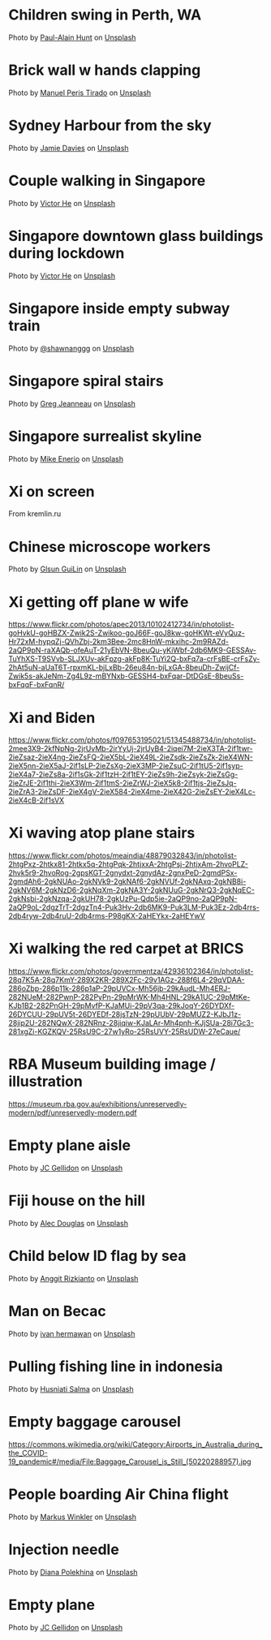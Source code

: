 # Children swing in Perth, WA
Photo by <a href="https://unsplash.com/@paulvanlieshouthunt?utm_source=unsplash&utm_medium=referral&utm_content=creditCopyText">Paul-Alain Hunt</a> on <a href="https://unsplash.com/s/photos/lockdown?utm_source=unsplash&utm_medium=referral&utm_content=creditCopyText">Unsplash</a>

# Brick wall w hands clapping
Photo by <a href="https://unsplash.com/@manuel_peris?utm_source=unsplash&utm_medium=referral&utm_content=creditCopyText">Manuel Peris Tirado</a> on <a href="https://unsplash.com/s/photos/lockdown?utm_source=unsplash&utm_medium=referral&utm_content=creditCopyText">Unsplash</a>
  
# Sydney Harbour from the sky
Photo by <a href="https://unsplash.com/@jamie_davies?utm_source=unsplash&utm_medium=referral&utm_content=creditCopyText">Jamie Davies</a> on <a href="https://unsplash.com/s/photos/quarantine-australia?utm_source=unsplash&utm_medium=referral&utm_content=creditCopyText">Unsplash</a>

# Couple walking in Singapore
Photo by <a href="https://unsplash.com/@victorhwn725?utm_source=unsplash&utm_medium=referral&utm_content=creditCopyText">Victor He</a> on <a href="https://unsplash.com/s/photos/covid-singapore?utm_source=unsplash&utm_medium=referral&utm_content=creditCopyText">Unsplash</a>

# Singapore downtown glass buildings during lockdown
Photo by <a href="https://unsplash.com/@victorhwn725?utm_source=unsplash&utm_medium=referral&utm_content=creditCopyText">Victor He</a> on <a href="https://unsplash.com/s/photos/covid-singapore?utm_source=unsplash&utm_medium=referral&utm_content=creditCopyText">Unsplash</a>

# Singapore inside empty subway train
Photo by <a href="https://unsplash.com/@shawnanggg?utm_source=unsplash&utm_medium=referral&utm_content=creditCopyText">@shawnanggg</a> on <a href="https://unsplash.com/s/photos/covid-singapore?utm_source=unsplash&utm_medium=referral&utm_content=creditCopyText">Unsplash</a>

# Singapore spiral stairs
Photo by <a href="https://unsplash.com/@gregjeanneau?utm_source=unsplash&utm_medium=referral&utm_content=creditCopyText">Greg Jeanneau</a> on <a href="https://unsplash.com/s/photos/covid-singapore?utm_source=unsplash&utm_medium=referral&utm_content=creditCopyText">Unsplash</a>
  
# Singapore surrealist skyline
Photo by <a href="https://unsplash.com/@mikeenerio?utm_source=unsplash&utm_medium=referral&utm_content=creditCopyText">Mike Enerio</a> on <a href="https://unsplash.com/s/photos/covid-singapore?utm_source=unsplash&utm_medium=referral&utm_content=creditCopyText">Unsplash</a>

# Xi on screen
From kremlin.ru

# Chinese microscope workers
Photo by <a href="https://unsplash.com/@glsun?utm_source=unsplash&utm_medium=referral&utm_content=creditCopyText">Glsun GuiLin</a> on <a href="https://unsplash.com/s/photos/china-industry?utm_source=unsplash&utm_medium=referral&utm_content=creditCopyText">Unsplash</a>

# Xi getting off plane w wife
https://www.flickr.com/photos/apec2013/10102412734/in/photolist-goHvkU-goHBZX-Zwik2S-Zwikoo-goJ66F-goJ8kw-goHKWt-eVyQuz-Hr72xM-hypqZj-QVhZbj-2km3Bee-2mc8HnW-mkxihc-2m9RAZd-2aQP9pN-raXAQb-ofeAuT-21yEbVN-8beuQu-yKiWbf-2db6MK9-GESSAv-TuYhXS-T9SVvb-SLJXUv-akFpzg-akFp8K-TuYi2Q-bxFq7a-crFsBE-crFsZy-2hAt5uN-aUaT6T-rpxmKL-bjLxBb-26eu84n-bjLxGA-8beuDh-ZwijCf-Zwik5s-akJeNm-Zg4L9z-mBYNxb-GESSH4-bxFqar-DtDGsE-8beuSs-bxFqqF-bxFqnR/

# Xi and Biden
https://www.flickr.com/photos/f097653195021/51345488734/in/photolist-2mee3X9-2kfNpNg-2jrUvMb-2jrYyUj-2jrUyB4-2iqei7M-2ieX3TA-2if1twr-2ieZsaz-2ieX4ng-2ieZsFQ-2ieX5bL-2ieX49L-2ieZsdk-2ieZsZk-2ieX4WN-2ieX5nn-2ieX5aJ-2if1sLP-2ieZsXg-2ieX3MP-2ieZsuC-2if1tU5-2if1syp-2ieX4a7-2ieZs8a-2if1sGk-2if1tzH-2if1tEY-2ieZs9h-2ieZsyk-2ieZsGg-2ieZrJE-2if1thi-2ieX3Wm-2if1tmS-2ieZrWJ-2ieX5k8-2if1tjs-2ieZsJq-2ieZrA3-2ieZsDF-2ieX4gV-2ieX584-2ieX4me-2ieX42G-2ieZsEY-2ieX4Lc-2ieX4cB-2if1sVX

# Xi waving atop plane stairs
https://www.flickr.com/photos/meaindia/48879032843/in/photolist-2htgPxz-2htkx81-2htkx5q-2htgPqk-2htjxxA-2htgPsj-2htjxAm-2hvoPLZ-2hvk5r9-2hvoRog-2gpsKGT-2gnydxt-2gnydAz-2gnxPeD-2gmdPSx-2gmdAh6-2gkNUAo-2gkNVk9-2gkNAf6-2gkNVUf-2gkNAxq-2gkNB8i-2gkNV6M-2gkNzD6-2gkNqXm-2gkNA3Y-2gkNUuG-2gkNrQ3-2gkNqEC-2gkNsbi-2gkNzqa-2gkUH78-2gkUzPu-Qdp5ie-2aQP9no-2aQP9pN-2aQP9oL-2dgzTrT-2dgzTn4-Puk3Hv-2db6MK9-Puk3LM-Puk3Ez-2db4rrs-2db4ryw-2db4ruU-2db4rms-P98gKX-2aHEYkx-2aHEYwV

# Xi walking the red carpet at BRICS
https://www.flickr.com/photos/governmentza/42936102364/in/photolist-28q7K5A-28q7KmY-289X2KR-289X2Fc-29v1AGz-288f6L4-29qVDAA-286oZbp-286p11k-286p1aP-29pUVCx-Mh56jb-29kAudL-Mh4ERJ-282NUeM-282PwnP-282PyPn-29pMrWK-Mh4HNL-29kA1UC-29pMtKe-KJb1B2-282PnGH-29pMvfP-KJaMUi-29pV3qa-29kJoqY-26DYDXf-26DYCUU-29pUV5t-26DYEDf-28jsTzN-29pUUbV-29pMUZ2-KJbJ1z-28jip2U-282NQwX-282NRnz-28jiqiw-KJaLAr-Mh4pnh-KJjSUa-28i7Gc3-281xgZi-KGZKQV-25RsU9C-27w1yRo-25RsUVY-25RsUDW-27eCaue/

# RBA Museum building image / illustration
https://museum.rba.gov.au/exhibitions/unreservedly-modern/pdf/unreservedly-modern.pdf

# Empty plane aisle
Photo by <a href="https://unsplash.com/@jcgellidon?utm_source=unsplash&utm_medium=referral&utm_content=creditCopyText">JC Gellidon</a> on <a href="https://unsplash.com/s/photos/empty-plane?utm_source=unsplash&utm_medium=referral&utm_content=creditCopyText">Unsplash</a>

# Fiji house on the hill
Photo by <a href="https://unsplash.com/@alecthenomad?utm_source=unsplash&utm_medium=referral&utm_content=creditCopyText">Alec Douglas</a> on <a href="https://unsplash.com/s/photos/fiji-covid?utm_source=unsplash&utm_medium=referral&utm_content=creditCopyText">Unsplash</a>

# Child below ID flag by sea
Photo by <a href="https://unsplash.com/@anggit_mr?utm_source=unsplash&utm_medium=referral&utm_content=creditCopyText">Anggit Rizkianto</a> on <a href="https://unsplash.com/s/photos/indonesia?utm_source=unsplash&utm_medium=referral&utm_content=creditCopyText">Unsplash</a>

# Man on Becac
Photo by <a href="https://unsplash.com/@ivannn?utm_source=unsplash&utm_medium=referral&utm_content=creditCopyText">ivan hermawan</a> on <a href="https://unsplash.com/s/photos/indonesia?utm_source=unsplash&utm_medium=referral&utm_content=creditCopyText">Unsplash</a>

# Pulling fishing line in indonesia
Photo by <a href="https://unsplash.com/@husniatisalma?utm_source=unsplash&utm_medium=referral&utm_content=creditCopyText">Husniati Salma</a> on <a href="https://unsplash.com/s/photos/indonesia?utm_source=unsplash&utm_medium=referral&utm_content=creditCopyText">Unsplash</a>

# Empty baggage carousel
https://commons.wikimedia.org/wiki/Category:Airports_in_Australia_during_the_COVID-19_pandemic#/media/File:Baggage_Carousel_is_Still_(50220288957).jpg

# People boarding Air China flight
Photo by <a href="https://unsplash.com/@markuswinkler?utm_source=unsplash&utm_medium=referral&utm_content=creditCopyText">Markus Winkler</a> on <a href="https://unsplash.com/s/photos/airplane-passenger?utm_source=unsplash&utm_medium=referral&utm_content=creditCopyText">Unsplash</a>
  
# Injection needle
Photo by <a href="https://unsplash.com/@diana_pole?utm_source=unsplash&utm_medium=referral&utm_content=creditCopyText">Diana Polekhina</a> on <a href="https://unsplash.com/s/photos/injection?utm_source=unsplash&utm_medium=referral&utm_content=creditCopyText">Unsplash</a>

# Empty plane
Photo by <a href="https://unsplash.com/@jcgellidon?utm_source=unsplash&utm_medium=referral&utm_content=creditCopyText">JC Gellidon</a> on <a href="https://unsplash.com/s/photos/empty-plane?utm_source=unsplash&utm_medium=referral&utm_content=creditCopyText">Unsplash</a>
